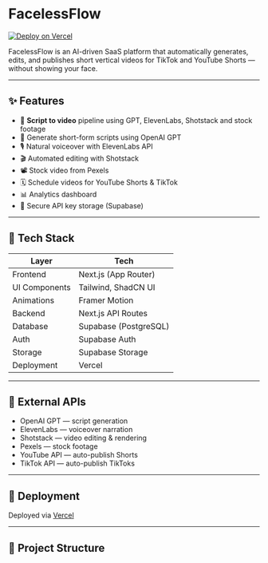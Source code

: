 # FacelessFlow

[![Deploy on Vercel](https://vercel.com/button)](https://facelessflow.vercel.app)

FacelessFlow is an AI-driven SaaS platform that automatically generates, edits, and publishes short vertical videos for TikTok and YouTube Shorts — without showing your face.

---

## ✨ Features

- 🎥 **Script to video** pipeline using GPT, ElevenLabs, Shotstack and stock footage
- 🧠 Generate short-form scripts using OpenAI GPT
- 🎙 Natural voiceover with ElevenLabs API
- 🎬 Automated editing with Shotstack
- 📽 Stock video from Pexels
- 🗓 Schedule videos for YouTube Shorts & TikTok
- 📊 Analytics dashboard
- 🔐 Secure API key storage (Supabase)

---

## 🧪 Tech Stack

| Layer         | Tech                      |
|---------------|---------------------------|
| Frontend      | Next.js (App Router)      |
| UI Components | Tailwind, ShadCN UI       |
| Animations    | Framer Motion             |
| Backend       | Next.js API Routes        |
| Database      | Supabase (PostgreSQL)     |
| Auth          | Supabase Auth             |
| Storage       | Supabase Storage          |
| Deployment    | Vercel                    |

---

## 🔌 External APIs

- OpenAI GPT — script generation  
- ElevenLabs — voiceover narration  
- Shotstack — video editing & rendering  
- Pexels — stock footage  
- YouTube API — auto-publish Shorts  
- TikTok API — auto-publish TikToks

---

## 🚀 Deployment

Deployed via [Vercel](https://vercel.com)

---

## 📁 Project Structure

